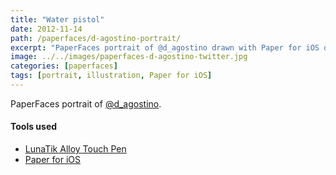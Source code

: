 ```yaml
---
title: "Water pistol"
date: 2012-11-14
path: /paperfaces/d-agostino-portrait/
excerpt: "PaperFaces portrait of @d_agostino drawn with Paper for iOS on an iPad."
image: ../../images/paperfaces-d-agostino-twitter.jpg
categories: [paperfaces]
tags: [portrait, illustration, Paper for iOS]
---
```


PaperFaces portrait of [@d_agostino](https://twitter.com/d_agostino).

#### Tools used

- [LunaTik Alloy Touch Pen](https://www.amazon.com/gp/product/B00821TR7G/ref=as_li_ss_tl?ie=UTF8&tag=mademist-20&linkCode=as2&camp=1789&creative=390957&creativeASIN=B00821TR7G)
- [Paper for iOS](https://paper.bywetransfer.com/)
